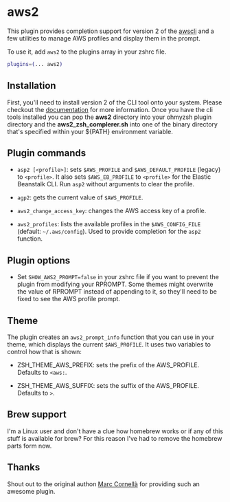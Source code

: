 # aws2

This plugin provides completion support for version 2 of the [awscli](https://docs.aws.amazon.com/cli/index.htmll)
and a few utilities to manage AWS profiles and display them in the prompt.

To use it, add `aws2` to the plugins array in your zshrc file.

```zsh
plugins=(... aws2)
```

## Installation

First, you'll need to install version 2 of the CLI tool onto your system. Please checkout the 
[documentation](https://docs.aws.amazon.com/cli/latest/userguide/install-cliv2.html) for more information. Once you have 
the cli tools installed you can pop the **aws2** directory into your ohmyzsh plugin directory and the 
**aws2_zsh_complerer.sh** into one of the binary directory that's specified within your ${PATH} environment variable.

## Plugin commands

* `asp2 [<profile>]`: sets `$AWS_PROFILE` and `$AWS_DEFAULT_PROFILE` (legacy) to `<profile>`.
  It also sets `$AWS_EB_PROFILE` to `<profile>` for the Elastic Beanstalk CLI.
  Run `asp2` without arguments to clear the profile.

* `agp2`: gets the current value of `$AWS_PROFILE`.

* `aws2_change_access_key`: changes the AWS access key of a profile.

* `aws2_profiles`: lists the available profiles in the  `$AWS_CONFIG_FILE` (default: `~/.aws/config`).
  Used to provide completion for the `asp2` function.

## Plugin options

* Set `SHOW_AWS2_PROMPT=false` in your zshrc file if you want to prevent the plugin from modifying your RPROMPT.
  Some themes might overwrite the value of RPROMPT instead of appending to it, so they'll need to be fixed to
  see the AWS profile prompt.

## Theme

The plugin creates an `aws2_prompt_info` function that you can use in your theme, which displays
the current `$AWS_PROFILE`. It uses two variables to control how that is shown:

- ZSH_THEME_AWS_PREFIX: sets the prefix of the AWS_PROFILE. Defaults to `<aws:`.

- ZSH_THEME_AWS_SUFFIX: sets the suffix of the AWS_PROFILE. Defaults to `>`.

## Brew support

I'm a Linux user and don't have a clue how homebrew works or if any of this stuff is available for brew? For this reason
I've had to remove the homebrew parts form now.

## Thanks

Shout out to the original authon [Marc Cornellà](https://twitter.com/MarcCornella) for providing such an awesome plugin.